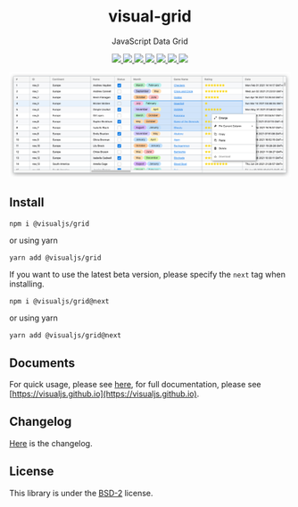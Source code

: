 <p align="center">
    <h1 align="center">visual-grid</h1>
    <p align="center">JavaScript Data Grid</p>
    <p align="center">
        <a href="https://github.com/visualjs/grid/actions/workflows/test.yml" title="Test Status">
            <img src="https://github.com/visualjs/grid/actions/workflows/test.yml/badge.svg" />
        </a>
        <a href="https://github.com/visualjs/grid/actions/workflows/next.yml" title="Next Release Status">
            <img src="https://github.com/visualjs/grid/actions/workflows/next.yml/badge.svg" />
        </a>
        <a href="https://github.com/visualjs/grid/actions/workflows/publish.yml" title="Release Status">
            <img src="https://github.com/visualjs/grid/actions/workflows/publish.yml/badge.svg" />
        </a>
        <a href="https://www.npmjs.com/package/@visualjs/grid" title="version">
            <img src="https://img.shields.io/npm/v/@visualjs/grid/latest.svg?style=flat" />
        </a>
        <a href="https://www.npmjs.com/package/@visualjs/grid" title="version">
            <img src="https://img.shields.io/npm/v/@visualjs/grid/next.svg?style=flat" />
        </a>
        <a href="https://github.com/visualjs/grid/issues" title="issues">
            <img src="https://img.shields.io/github/issues/visualjs/grid" />
        </a>
        <!-- <a href="https://github.com/visualjs/grid" title="stars">
            <img src="https://img.shields.io/github/stars/visualjs/grid" />
        </a>
        <a href="https://github.com/visualjs/grid" title="forks">
            <img src="https://img.shields.io/github/forks/visualjs/grid" />
        </a> -->
        <a href="./LICENSE" title="license">
            <img src="https://img.shields.io/github/license/visualjs/grid" />
        </a>
    </p>
</p>

<p align="center">
    <img src="./screenshot.png" />
</p>

## Install

```
npm i @visualjs/grid
```

or using yarn

```
yarn add @visualjs/grid
```

If you want to use the latest beta version, please specify the `next` tag when installing.

```
npm i @visualjs/grid@next
```

or using yarn

```
yarn add @visualjs/grid@next
```

## Documents

For quick usage, please see [here](https://visualjs.github.io/docs/docs/getting-started/qucik-start), for full documentation, please see [https://visualjs.github.io](https://visualjs.github.io).

## Changelog

[Here](./CHANGELOG.md) is the changelog.

## License

This library is under the [BSD-2](./LICENSE) license.
